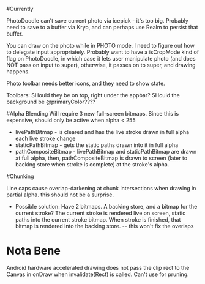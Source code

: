 #Currently

PhotoDoodle can't save current photo via icepick - it's too big. Probably need to save to a buffer via Kryo, and can perhaps use Realm to persist that buffer.

You can draw on the photo while in PHOTO mode. I need to figure out how to delegate input appropriately. Probably want to have a isCropMode kind of flag on PhotoDoodle, in which case it lets user manipulate photo (and does NOT pass on input to super), otherwise, it passes on to super, and drawing happens. 

Photo toolbar needs better icons, and they need to show state.

Toolbars: SHould they be on top, right under the appbar? SHould the background be @primaryColor????


#Alpha Blending
Will require 3 new full-screen bitmaps. 
Since this is expensive, should only be active when alpha < 255
- livePathBitmap - is cleared and has the live stroke drawn in full alpha each live stroke change
- staticPathBitmap - gets the static paths drawn into it in full alpha
- pathCompositeBitmap - livePathBitmap and staticPathBitmap are drawn at full alpha, then, pathCompositeBitmap is drawn to screen (later to backing store when stroke is complete) at the stroke's alpha.



#Chunking

Line caps cause overlap-darkening at chunk intersections when drawing in partial alpha. this should not be a surprise.
- Possible solution: Have 2 bitmaps. A backing store, and a bitmap for the current stroke? The current stroke is rendered live on screen, static paths into the current stroke bitmap. When stroke is finished, that bitmap is rendered into the backing store.
	-- this won't fix the overlaps

# Nota Bene
Android hardware accelerated drawing does not pass the clip rect to the Canvas in onDraw when invalidate(Rect) is called. Can't use for pruning.
